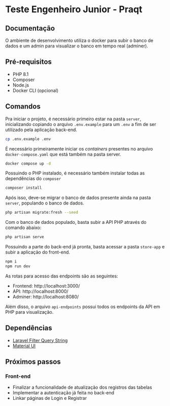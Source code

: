 # Teste Engenheiro Junior - Praqt 

## Documentação
O ambiente de desenvolvimento utiliza o docker para subir o banco de dados e um admin para visualizar o banco em tempo real (adminer).

## Pré-requisitos
- PHP 8.1
- Composer
- Node.js
- Docker CLI (opcional)

## Comandos

Pra iniciar o projeto, é necessário primeiro estar na pasta `server`, inicializando copiando o arquivo `.env.example` para um `.env` a fim de ser utilizado pela aplicação back-end.

```bash
cp .env.example .env
```

É necessário primeiramente iniciar os _containers_ presentes no arquivo `docker-compose.yaml` que está também na pasta server.

```bash
docker compose up -d
```

Possuindo o PHP instalado, é necessário também instalar todas as dependências do `composer`

```bash
composer install
```

Após isso, deve-se migrar o banco de dados presente ainda na pasta `server`, populando o banco de dados.

```bash
php artisan migrate:fresh --seed 
```

Com o banco de dados populado, basta subir a API PHP através do comando abaixo:

```bash
php artisan serve
```

Possuindo a parte do back-end já pronta, basta acessar a pasta `store-app` e subir a aplicação do front-end.

```bash
npm i
npm run dev
```

As rotas para acesso das endpoints são as seguintes:

- Frontend: http://localhost:3000/
- API: http://localhost:8000/
- Adminer: http://localhost:8080/

Além disso, o arquivo `api-endpoints` possui todos os endpoints da API em PHP para visualização.

## Dependências
- [Laravel Filter Query String](https://github.com/mehradsadeghi/laravel-filter-querystring)
- [Material UI](https://mui.com/material-ui/)

## Próximos passos
### Front-end
- Finalizar a funcionalidade de atualização dos registros das tabelas 
- Implementar a autenticação já feita no back-end
- Linkar páginas de Login e Registrar